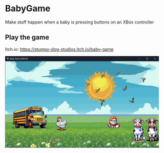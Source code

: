 # BabyGame
Make stuff happen when a baby is pressing buttons on an XBox controller

## Play the game
Itch.io: https://stumpy-dog-studios.itch.io/baby-game

![Screen Shot](docs/screenshot_00.jpg)